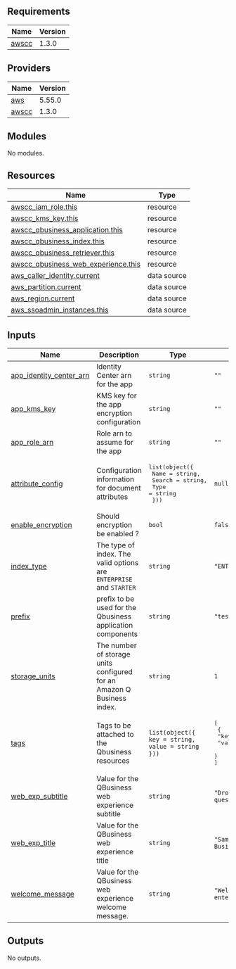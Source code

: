 <!-- BEGIN_TF_DOCS -->
## Requirements

| Name | Version |
|------|---------|
| <a name="requirement_awscc"></a> [awscc](#requirement\_awscc) | 1.3.0 |

## Providers

| Name | Version |
|------|---------|
| <a name="provider_aws"></a> [aws](#provider\_aws) | 5.55.0 |
| <a name="provider_awscc"></a> [awscc](#provider\_awscc) | 1.3.0 |

## Modules

No modules.

## Resources

| Name | Type |
|------|------|
| [awscc_iam_role.this](https://registry.terraform.io/providers/hashicorp/awscc/1.3.0/docs/resources/iam_role) | resource |
| [awscc_kms_key.this](https://registry.terraform.io/providers/hashicorp/awscc/1.3.0/docs/resources/kms_key) | resource |
| [awscc_qbusiness_application.this](https://registry.terraform.io/providers/hashicorp/awscc/1.3.0/docs/resources/qbusiness_application) | resource |
| [awscc_qbusiness_index.this](https://registry.terraform.io/providers/hashicorp/awscc/1.3.0/docs/resources/qbusiness_index) | resource |
| [awscc_qbusiness_retriever.this](https://registry.terraform.io/providers/hashicorp/awscc/1.3.0/docs/resources/qbusiness_retriever) | resource |
| [awscc_qbusiness_web_experience.this](https://registry.terraform.io/providers/hashicorp/awscc/1.3.0/docs/resources/qbusiness_web_experience) | resource |
| [aws_caller_identity.current](https://registry.terraform.io/providers/hashicorp/aws/latest/docs/data-sources/caller_identity) | data source |
| [aws_partition.current](https://registry.terraform.io/providers/hashicorp/aws/latest/docs/data-sources/partition) | data source |
| [aws_region.current](https://registry.terraform.io/providers/hashicorp/aws/latest/docs/data-sources/region) | data source |
| [aws_ssoadmin_instances.this](https://registry.terraform.io/providers/hashicorp/aws/latest/docs/data-sources/ssoadmin_instances) | data source |

## Inputs

| Name | Description | Type | Default | Required |
|------|-------------|------|---------|:--------:|
| <a name="input_app_identity_center_arn"></a> [app\_identity\_center\_arn](#input\_app\_identity\_center\_arn) | Identity Center arn for the app | `string` | `""` | no |
| <a name="input_app_kms_key"></a> [app\_kms\_key](#input\_app\_kms\_key) | KMS key for the app encryption configuration | `string` | `""` | no |
| <a name="input_app_role_arn"></a> [app\_role\_arn](#input\_app\_role\_arn) | Role arn to assume for the app | `string` | `""` | no |
| <a name="input_attribute_config"></a> [attribute\_config](#input\_attribute\_config) | Configuration information for document attributes | <pre>list(object({<br>    Name   = string,<br>    Search = string,<br>    Type   = string<br>  }))</pre> | `null` | no |
| <a name="input_enable_encryption"></a> [enable\_encryption](#input\_enable\_encryption) | Should encryption be enabled ? | `bool` | `false` | no |
| <a name="input_index_type"></a> [index\_type](#input\_index\_type) | The type of index. The valid options are `ENTERPRISE` and `STARTER` | `string` | `"ENTERPRISE"` | no |
| <a name="input_prefix"></a> [prefix](#input\_prefix) | prefix to be used for the Qbusiness application components | `string` | `"test"` | no |
| <a name="input_storage_units"></a> [storage\_units](#input\_storage\_units) | The number of storage units configured for an Amazon Q Business index. | `string` | `1` | no |
| <a name="input_tags"></a> [tags](#input\_tags) | Tags to be attached to the Qbusiness resources | `list(object({ key = string, value = string }))` | <pre>[<br>  {<br>    "key": "Modified By",<br>    "value": "AWSCC"<br>  }<br>]</pre> | no |
| <a name="input_web_exp_subtitle"></a> [web\_exp\_subtitle](#input\_web\_exp\_subtitle) | Value for the QBusiness web experience subtitle | `string` | `"Drop a file and ask questions"` | no |
| <a name="input_web_exp_title"></a> [web\_exp\_title](#input\_web\_exp\_title) | Value for the QBusiness web experience title | `string` | `"Sample Amazon Q Business App"` | no |
| <a name="input_welcome_message"></a> [welcome\_message](#input\_welcome\_message) | Value for the QBusiness web experience welcome message. | `string` | `"Welcome, please enter your questions"` | no |

## Outputs

No outputs.
<!-- END_TF_DOCS -->